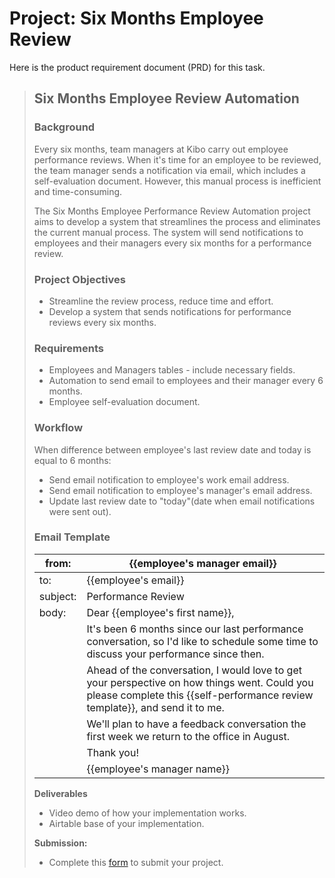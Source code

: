 # Project: Six Months Employee Review

Here is the product requirement document (PRD) for this task.

> ## Six Months Employee Review Automation
>
> ### Background
>
>Every six months, team managers at Kibo carry out employee performance reviews. When it's time for an employee to be reviewed, the team manager sends a notification via email, which includes a self-evaluation document. However, this manual process is inefficient and time-consuming.
>
>The Six Months Employee Performance Review Automation project aims to develop a system that streamlines the process and eliminates the current manual process. The system will send notifications to employees and their managers every six months for a performance review.
>
>### Project Objectives
> 
> - Streamline the review process, reduce time and effort.
> - Develop a system that sends notifications for performance reviews every six months.
> 
>
>### Requirements
>
> - Employees and Managers tables - include necessary fields.
> - Automation to send email to employees and their manager every 6 months.
> - Employee self-evaluation document.
> 
>### Workflow
>
> When difference between employee's last review date and today is equal to 6 months:
> 
> - Send email notification to employee's work email address.
> - Send email notification to employee's manager's email address.
> - Update last review date to "today"(date when email notifications were sent out).
>
>### Email Template
>
> | from: | {{employee's manager email}} |
> | ----- | ----- |
> | to: | {{employee's email}} |
> | subject: | Performance Review |
> | body: | Dear {{employee's first name}},
> | | It's been 6 months since our last performance conversation, so I'd like to schedule some time to discuss your performance since then. |
> | | Ahead of the conversation, I would love to get your perspective on how things went. Could you please complete this {{self-performance review template}}, and send it to me.|
> | | We'll plan to have a feedback conversation the first week we return to the office in August.|
> | | Thank you!|
> | | {{employee's manager name}}
>
>**Deliverables**
>
>- Video demo of how your implementation works.
>- Airtable base of your implementation.
>
>**Submission:**
>
>- Complete this [form](https://airtable.com/appdi1dZ5NJo3ryDG/paggqRXhFJM4LFH1y/form) to submit your project.